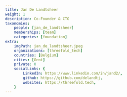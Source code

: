```yaml
---
title: Jan De Landtsheer
weight: 1
description: Co-Founder & CTO
taxonomies:
    people: [jan_de_landtsheer]
    memberships: [team]
    categories: [foundation]
extra:
    imgPath: jan_de_landtsheer.jpeg
    organizations: [threefold_tech]
    countries: [Belgium]
    cities: [Gent]
    private: 0
    socialLinks: {
        LinkedIn: https://www.linkedin.com/in/jand2/,
        github: https://github.com/delandtj,
        websites: https://threefold.tech,
    }
---
```


<!--

Wandering the Net since it's inception (www wasn't even a thing back then... and yes, I'm that old), I have experienced the (r)evolution of the Internet in steps going backward in terms of accessibility, bias and width. It seems to me, by the effect of personalized search, directed ads, filtered and hidden information, that the Internet has become so much smaller, narrowing and enforcing biased views. That needs to be addressed. The Net needs to become that vast resource of unbiased knowledge, so that people can start thinking for themselves again. That's why I'm here, to be part of a group of guardians who's purpose is to equalize all views so that people can really understand viewpoints instead of being just judgemental. Techie at heart, having lived professionally in the tech basements of the Internet, I can help and I will help. Education for all is the only path to a better world. Count me in.

--!>